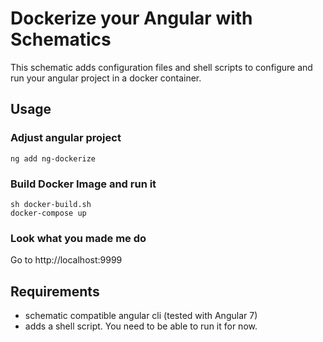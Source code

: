 # Dockerize your Angular with Schematics

This schematic adds configuration files and shell scripts to configure and run your angular project in a docker container.

## Usage

### Adjust angular project

```shell
ng add ng-dockerize
```

### Build Docker Image and run it

```shell
sh docker-build.sh
docker-compose up
```

### Look what you made me do

Go to http://localhost:9999

## Requirements

* schematic compatible angular cli (tested with Angular 7)
* adds a shell script. You need to be able to run it for now.

